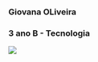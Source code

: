 ### **Giovana OLiveira**
### 3 ano B - Tecnologia
![](https://github.com/oliveiragiovanaalve4s/oliveiragiovanaalve4s/assets/170114824/5d57c900-a8ae-46ae-8f1b-cec157233521)
